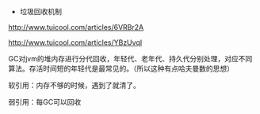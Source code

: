 * 垃圾回收机制

http://www.tuicool.com/articles/6VRBr2A 

http://www.tuicool.com/articles/YBzUvqI 

GC对jvm的堆内存进行分代回收，年轻代、老年代、持久代分别处理，对应不同算法。存活时间短的年轻代是最常见的。（所以这种有点哈夫曼数的思想）

软引用：内存不够的时候，遇到了就清了。

弱引用：每GC可以回收

